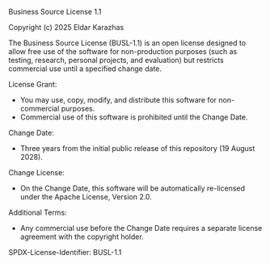 Business Source License 1.1

Copyright (c) 2025 Eldar Karazhas

The Business Source License (BUSL-1.1) is an open license designed to
allow free use of the software for non-production purposes (such as
testing, research, personal projects, and evaluation) but restricts
commercial use until a specified change date.

License Grant:
- You may use, copy, modify, and distribute this software for
  non-commercial purposes.
- Commercial use of this software is prohibited until the Change Date.

Change Date:
- Three years from the initial public release of this repository
  (19 August 2028).

Change License:
- On the Change Date, this software will be automatically
  re-licensed under the Apache License, Version 2.0.

Additional Terms:
- Any commercial use before the Change Date requires a separate
  license agreement with the copyright holder.

SPDX-License-Identifier: BUSL-1.1
